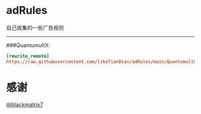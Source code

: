 # adRules

自己收集的一些广告规则

***

###QuantumultX:
```ini
[rewrite_remote]
https://raw.githubusercontent.com/likeTianDian/adRules/main/QuantumultX/startup.qxrewrite
```

# 感谢

[@blackmatrix7](https://www.github.com/blackmatrix7)
